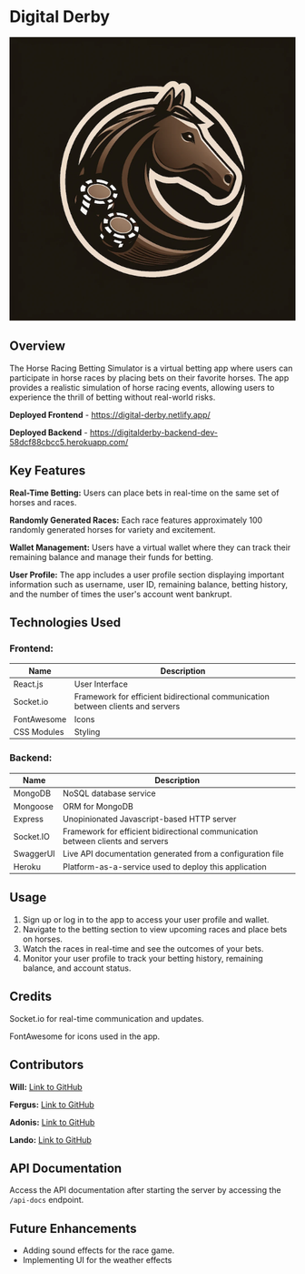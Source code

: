# Digital Derby

<img src='src/assets/readme/digital-derby-logo.png'>

## Overview
 The Horse Racing Betting Simulator is a virtual betting app where users can participate in horse races by placing bets on their favorite horses. The app provides a realistic simulation of horse racing events, allowing users to experience the thrill of betting without real-world risks.

**Deployed Frontend** - https://digital-derby.netlify.app/

**Deployed Backend** - 
https://digitalderby-backend-dev-58dcf88cbcc5.herokuapp.com/

## Key Features
**Real-Time Betting:** Users can place bets in real-time on the same set of horses and races.

**Randomly Generated Races:** Each race features approximately 100 randomly generated horses for variety and excitement.

**Wallet Management:** Users have a virtual wallet where they can track their remaining balance and manage their funds for betting.

**User Profile:** The app includes a user profile section displaying important information such as username, user ID, remaining balance, betting history, and the number of times the user's account went bankrupt.

## Technologies Used

### Frontend:
| Name              | Description           |
|-------------------|----------------------|
| React.js         | User Interface        |
| Socket.io | Framework for efficient bidirectional communication between clients and servers          |
| FontAwesome            |   Icons        |
| CSS Modules           | Styling          |

### Backend:
| Name      | Description
|-----------|---------------------------------------------------------------------------------|
| MongoDB   | NoSQL database service                                                          |
| Mongoose  | ORM for MongoDB                                                                 |
| Express   | Unopinionated Javascript-based HTTP server                                      |
| Socket.IO | Framework for efficient bidirectional communication between clients and servers |
| SwaggerUI | Live API documentation generated from a configuration file                      |
| Heroku    | Platform-as-a-service used to deploy this application                           |

## Usage
1. Sign up or log in to the app to access your user profile and wallet.
2. Navigate to the betting section to view upcoming races and place bets on horses.
3. Watch the races in real-time and see the outcomes of your bets.
4. Monitor your user profile to track your betting history, remaining balance, and account status.

## Credits
Socket.io for real-time communication and updates.

FontAwesome for icons used in the app.

## Contributors
**Will:**  [Link to GitHub](https://github.com/Fekinox)

**Fergus:**  [Link to GitHub](https://github.com/dfergusbrown)

**Adonis:**  [Link to GitHub](https://github.com/nebstech)

**Lando:**  [Link to GitHub](https://github.com/vitrineofcode)

## API Documentation

Access the API documentation after starting the server by accessing the `/api-docs` endpoint.

## Future Enhancements
- Adding sound effects for the race game.
- Implementing UI for the weather effects 
